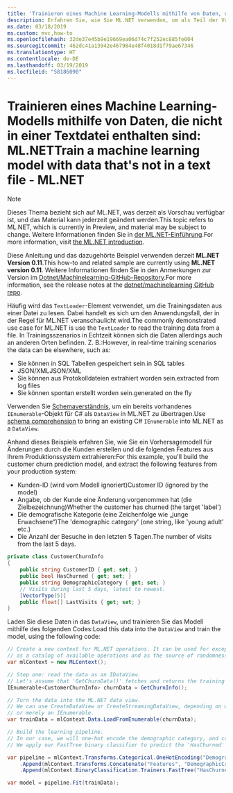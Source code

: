 ```yaml
---
title: 'Trainieren eines Machine Learning-Modells mithilfe von Daten, die nicht in einer Textdatei enthalten sind: ML.NET'
description: Erfahren Sie, wie Sie ML.NET verwenden, um als Teil der Vorhersagepipeline Trainingsdaten, die nicht in einer Datei gespeichert sind, für Machine Learning-Modelle zu laden.
ms.date: 03/18/2019
ms.custom: mvc,how-to
ms.openlocfilehash: 32de37e45b9e19669ea06d74c7f252ec885fe004
ms.sourcegitcommit: 462dc41a13942e467984e48f4018d1f79ae67346
ms.translationtype: HT
ms.contentlocale: de-DE
ms.lasthandoff: 03/19/2019
ms.locfileid: "58186090"
---
```

# <a name="train-a-machine-learning-model-with-data-thats-not-in-a-text-file---mlnet"></a><span data-ttu-id="81d76-103">Trainieren eines Machine Learning-Modells mithilfe von Daten, die nicht in einer Textdatei enthalten sind: ML.NET</span><span class="sxs-lookup"><span data-stu-id="81d76-103">Train a machine learning model with data that's not in a text file - ML.NET</span></span>

> [!NOTE]
> <span data-ttu-id="81d76-104">Dieses Thema bezieht sich auf ML.NET, was derzeit als Vorschau verfügbar ist, und das Material kann jederzeit geändert werden.</span><span class="sxs-lookup"><span data-stu-id="81d76-104">This topic refers to ML.NET, which is currently in Preview, and material may be subject to change.</span></span> <span data-ttu-id="81d76-105">Weitere Informationen finden Sie in [der ML.NET-Einführung](https://www.microsoft.com/net/learn/apps/machine-learning-and-ai/ml-dotnet).</span><span class="sxs-lookup"><span data-stu-id="81d76-105">For more information, visit [the ML.NET introduction](https://www.microsoft.com/net/learn/apps/machine-learning-and-ai/ml-dotnet).</span></span>

<span data-ttu-id="81d76-106">Diese Anleitung und das dazugehörte Beispiel verwenden derzeit **ML.NET Version 0.11**.</span><span class="sxs-lookup"><span data-stu-id="81d76-106">This how-to and related sample are currently using **ML.NET version 0.11**.</span></span> <span data-ttu-id="81d76-107">Weitere Informationen finden Sie in den Anmerkungen zur Version im [Dotnet/Machinelearning-GitHub-Repository](https://github.com/dotnet/machinelearning/tree/master/docs/release-notes).</span><span class="sxs-lookup"><span data-stu-id="81d76-107">For more information, see the release notes at the [dotnet/machinelearning GitHub repo](https://github.com/dotnet/machinelearning/tree/master/docs/release-notes).</span></span>

<span data-ttu-id="81d76-108">Häufig wird das `TextLoader`-Element verwendet, um die Trainingsdaten aus einer Datei zu lesen. Dabei handelt es sich um den Anwendungsfall, der in der Regel für ML.NET veranschaulicht wird.</span><span class="sxs-lookup"><span data-stu-id="81d76-108">The commonly demonstrated use case for ML.NET is use the `TextLoader` to read the training data from a file.</span></span>
<span data-ttu-id="81d76-109">In Trainingsszenarios in Echtzeit können sich die Daten allerdings auch an anderen Orten befinden. Z. B.:</span><span class="sxs-lookup"><span data-stu-id="81d76-109">However, in real-time training scenarios the data can be elsewhere, such as:</span></span>

* <span data-ttu-id="81d76-110">Sie können in SQL Tabellen gespeichert sein.</span><span class="sxs-lookup"><span data-stu-id="81d76-110">in SQL tables</span></span>
* <span data-ttu-id="81d76-111">JSON/XML</span><span class="sxs-lookup"><span data-stu-id="81d76-111">JSON/XML</span></span>
* <span data-ttu-id="81d76-112">Sie können aus Protokolldateien extrahiert worden sein.</span><span class="sxs-lookup"><span data-stu-id="81d76-112">extracted from log files</span></span>
* <span data-ttu-id="81d76-113">Sie können spontan erstellt worden sein.</span><span class="sxs-lookup"><span data-stu-id="81d76-113">generated on the fly</span></span>

<span data-ttu-id="81d76-114">Verwenden Sie [Schemaverständnis](https://github.com/dotnet/machinelearning/tree/master/docs/code/SchemaComprehension.md), um ein bereits vorhandenes `IEnumerable`-Objekt für C# als `DataView` in ML.NET zu übertragen.</span><span class="sxs-lookup"><span data-stu-id="81d76-114">Use [schema comprehension](https://github.com/dotnet/machinelearning/tree/master/docs/code/SchemaComprehension.md) to bring an existing C# `IEnumerable` into ML.NET as a `DataView`.</span></span>

<span data-ttu-id="81d76-115">Anhand dieses Beispiels erfahren Sie, wie Sie ein Vorhersagemodell für Änderungen durch die Kunden erstellen und die folgenden Features aus Ihrem Produktionssystem extrahieren:</span><span class="sxs-lookup"><span data-stu-id="81d76-115">For this example, you'll build the customer churn prediction model, and extract the following features from your production system:</span></span>

* <span data-ttu-id="81d76-116">Kunden-ID (wird vom Modell ignoriert)</span><span class="sxs-lookup"><span data-stu-id="81d76-116">Customer ID (ignored by the model)</span></span>
* <span data-ttu-id="81d76-117">Angabe, ob der Kunde eine Änderung vorgenommen hat (die Zielbezeichnung)</span><span class="sxs-lookup"><span data-stu-id="81d76-117">Whether the customer has churned (the target 'label')</span></span>
* <span data-ttu-id="81d76-118">Die demografische Kategorie (eine Zeichenfolge wie „junge Erwachsene“)</span><span class="sxs-lookup"><span data-stu-id="81d76-118">The 'demographic category' (one string, like 'young adult' etc.)</span></span>
* <span data-ttu-id="81d76-119">Die Anzahl der Besuche in den letzten 5 Tagen.</span><span class="sxs-lookup"><span data-stu-id="81d76-119">The number of visits from the last 5 days.</span></span>

```csharp
private class CustomerChurnInfo
{
    public string CustomerID { get; set; }
    public bool HasChurned { get; set; }
    public string DemographicCategory { get; set; }
    // Visits during last 5 days, latest to newest.
    [VectorType(5)]
    public float[] LastVisits { get; set; }
}
```

<span data-ttu-id="81d76-120">Laden Sie diese Daten in das `DataView`, und trainieren Sie das Modell mithilfe des folgenden Codes:</span><span class="sxs-lookup"><span data-stu-id="81d76-120">Load this data into the `DataView` and train the model, using the following code:</span></span>

```csharp
// Create a new context for ML.NET operations. It can be used for exception tracking and logging,
// as a catalog of available operations and as the source of randomness.
var mlContext = new MLContext();

// Step one: read the data as an IDataView.
// Let's assume that 'GetChurnData()' fetches and returns the training data from somewhere.
IEnumerable<CustomerChurnInfo> churnData = GetChurnInfo();

// Turn the data into the ML.NET data view.
// We can use CreateDataView or CreateStreamingDataView, depending on whether 'churnData' is an IList,
// or merely an IEnumerable.
var trainData = mlContext.Data.LoadFromEnumerable(churnData);

// Build the learning pipeline.
// In our case, we will one-hot encode the demographic category, and concatenate that with the number of visits.
// We apply our FastTree binary classifier to predict the 'HasChurned' label.

var pipeline = mlContext.Transforms.Categorical.OneHotEncoding("DemographicCategory")
    .Append(mlContext.Transforms.Concatenate("Features", "DemographicCategory", "LastVisits"))
    .Append(mlContext.BinaryClassification.Trainers.FastTree("HasChurned", "Features", numTrees: 20));

var model = pipeline.Fit(trainData);
```
